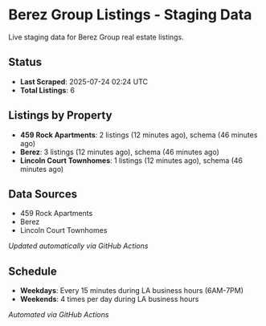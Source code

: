 # Berez Group Listings - Staging Data

Live staging data for Berez Group real estate listings.

## Status

- **Last Scraped**: 2025-07-24 02:24 UTC
- **Total Listings**: 6

## Listings by Property

- **459 Rock Apartments**: 2 listings (12 minutes ago), schema (46 minutes ago)
- **Berez**: 3 listings (12 minutes ago), schema (46 minutes ago)
- **Lincoln Court Townhomes**: 1 listings (12 minutes ago), schema (46 minutes ago)

## Data Sources

- 459 Rock Apartments
- Berez
- Lincoln Court Townhomes

*Updated automatically via GitHub Actions*

## Schedule

- **Weekdays**: Every 15 minutes during LA business hours (6AM-7PM)
- **Weekends**: 4 times per day during LA business hours

*Automated via GitHub Actions*
